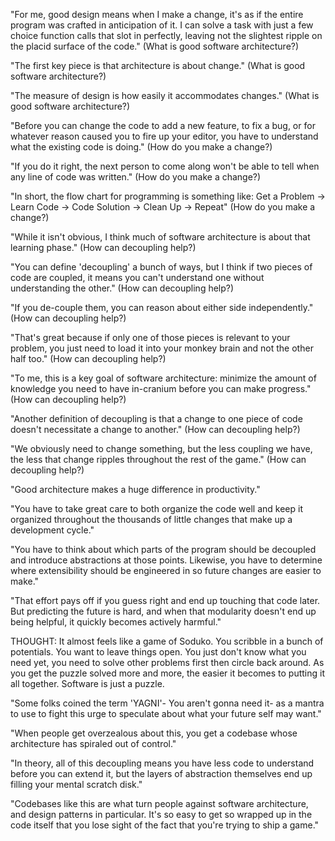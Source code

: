 "For me, good design means when I make a change, it's as if the entire program was crafted in anticipation of it. I can solve a task with just a few choice function calls that slot in perfectly, leaving not the slightest ripple on the placid surface of the code." (What is good software architecture?)

"The first key piece is that architecture is about change." (What is good software architecture?)

"The measure of design is how easily it accommodates changes." (What is good software architecture?)

"Before you can change the code to add a new feature, to fix a bug, or for whatever reason caused you to fire up your editor, you have to understand what the existing code is doing." (How do you make a change?)

"If you do it right, the next person to come along won't be able to tell when any line of code was written." (How do you make a change?)

"In short, the flow chart for programming is something like: 
Get a Problem -> Learn Code -> Code Solution -> Clean Up -> Repeat" (How do you make a change?)

"While it isn't obvious, I think much of software architecture is about that learning phase." (How can decoupling help?)

"You can define 'decoupling' a bunch of ways, but I think if two pieces of code are coupled, it means you can't understand one without understanding the other." (How can decoupling help?)

"If you de-couple them, you can reason about either side independently." (How can decoupling help?)

"That's great because if only one of those pieces is relevant to your problem, you just need to load it into your monkey brain and not the other half too." (How can decoupling help?)

"To me, this is a key goal of software architecture: minimize the amount of knowledge you need to have in-cranium before you can make progress." (How can decoupling help?)

"Another definition of decoupling is that a change to one piece of code doesn't necessitate a change to another." (How can decoupling help?)

"We obviously need to change something, but the less coupling we have, the less that change ripples throughout the rest of the game." (How can decoupling help?)

"Good architecture makes a huge difference in productivity."

"You have to take great care to both organize the code well and keep it organized throughout the thousands of little changes that make up a development cycle."

"You have to think about which parts of the program should be decoupled and introduce abstractions at those points. Likewise, you have to determine where extensibility should be engineered in so future changes are easier to make."

"That effort pays off if you guess right and end up touching that code later. But predicting the future is hard, and when that modularity doesn't end up being helpful, it quickly becomes actively harmful."

THOUGHT: It almost feels like a game of Soduko. You scribble in a bunch of potentials. You want to leave things open. You just don't know what you need yet, you need to solve other problems first then circle back around. As you get the puzzle solved more and more, the easier it becomes to putting it all together. Software is just a puzzle.

"Some folks coined the term 'YAGNI'- You aren't gonna need it- as a mantra to use to fight this urge to speculate about what your future self may want."

"When people get overzealous about this, you get a codebase whose architecture has spiraled out of control."

"In theory, all of this decoupling means you have less code to understand before you can extend it, but the layers of abstraction themselves end up filling your mental scratch disk."

"Codebases like this are what turn people against software architecture, and design patterns in particular. It's so easy to get so wrapped up in the code itself that you lose sight of the fact that you're trying to ship a game."



